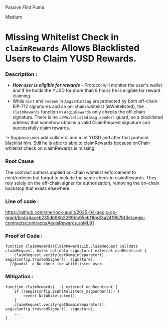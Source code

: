 Passive Flint Puma

Medium

# Missing Whitelist Check in `claimRewards` Allows Blacklisted Users to Claim YUSD Rewards.

### Description :
- ***How user is eligible for rewards*** - Protocol will monitor the user's wallet and if he holds the YUSD for more than 8 hours he is eligible for reward claiming. 
- While `mint` and `redeem` in `AegisMinting` are protected by both off-chain EIP-712 signatures and an on-chain whitelist (isWhitelisted), the `claimRewards` function in `AegisRewards` only checks the off-chain signature. There is no `isWhitelisted(msg.sender)` guard, so a blacklisted address that somehow obtains a valid ClaimRequest signature can successfully claim rewards.

-> Suppose user add collateral and mint YUSD and after that protocol blacklist him. Still he is able to able to claimRewards because onChain whitelist check on claimRewards is missing.

### Root Cause
The contract authors applied on-chain whitelist enforcement to mint/redeem but forgot to include the same check in claimRewards. They rely solely on the off-chain signer for authorization, removing the on-chain backstop that exists elsewhere. 

### Line of code : 
https://github.com/sherlock-audit/2025-04-aegis-op-grant/blob/4aceb235db96b2299bb95ebf16e83a24f987bf3e/aegis-contracts/contracts/AegisRewards.sol#L91

### Proof of Code : 
```solidity
function claimRewards(ClaimRewardsLib.ClaimRequest calldata claimRequest, bytes calldata signature) external nonReentrant {
    claimRequest.verify(getDomainSeparator(), aegisConfig.trustedSigner(), signature);
  //@audit -> No check for whitelisted user. 
```

### Mitigation : 
```solidity
function claimRewards(...) external nonReentrant {
    if (!aegisConfig.isWhitelisted(_msgSender())) {
        revert NotWhitelisted();
    }
    claimRequest.verify(getDomainSeparator(), aegisConfig.trustedSigner(), signature);
    ...
}
```
